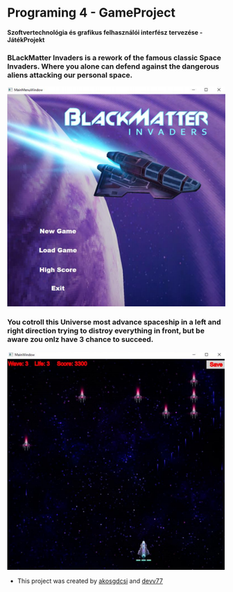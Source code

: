 # Programing 4 - GameProject #
#### Szoftvertechnológia és grafikus felhasználói interfész tervezése - JátékProjekt

### BLackMatter Invaders is a rework of the famous classic Space Invaders. Where you alone can defend against the dangerous aliens attacking our personal space.



![alt text](https://github.com/akosgdcsi/BlackMatterInvadersGame/blob/main/Documentation/Screenshots/Menu.PNG?raw=true)

### You cotroll this Universe most advance spaceship in a left and right direction trying to distroy everything in front, but be aware zou onlz have 3 chance to succeed.

![alt text](https://github.com/akosgdcsi/BlackMatterInvadersGame/blob/main/Documentation/Screenshots/Game.PNG?raw=true)

* This project was created by [akosgdcsi](https://github.com/akosgdcsi/) and [devv77](https://github.com/devv77)

